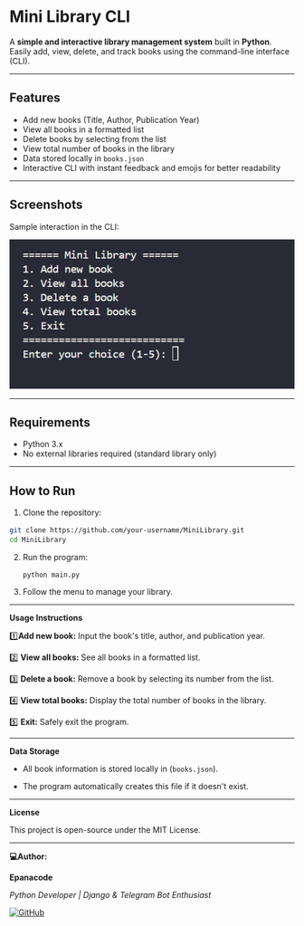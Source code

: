 # Mini Library CLI

A **simple and interactive library management system** built in **Python**.  
Easily add, view, delete, and track books using the command-line interface (CLI).

---

## Features

- Add new books (Title, Author, Publication Year)
- View all books in a formatted list
- Delete books by selecting from the list
- View total number of books in the library
- Data stored locally in `books.json`
- Interactive CLI with instant feedback and emojis for better readability

---

## Screenshots

Sample interaction in the CLI:

![Mini library](https://github.com/Epanacode/Mini-library/blob/main/assets/2025-10-22%2002_39_28-main.py%20-%20Mini%20library%20-%20Visual%20Studio%20Code.png?raw=true)



---

## Requirements

- Python 3.x
- No external libraries required (standard library only)

---

## How to Run

1. Clone the repository:

```bash
git clone https://github.com/your-username/MiniLibrary.git
cd MiniLibrary
```

2. Run the program:

       python main.py


3. Follow the menu to manage your library.

---

**Usage Instructions**

1️⃣**Add new book:** Input the book's title, author, and publication year.

2️⃣ **View all books:** See all books in a formatted list.

3️⃣ **Delete a book:** Remove a book by selecting its number from the list.

4️⃣ **View total books:** Display the total number of books in the library.

5️⃣ **Exit:** Safely exit the program.

---

**Data Storage**

- All book information is stored locally in (`books.json`).

- The program automatically creates this file if it doesn't exist.

---

**License**

This project is open-source under the MIT License.

---

**💻Author:**
 
 **Epanacode**
 
*Python Developer | Django & Telegram Bot Enthusiast*

[![GitHub](https://img.shields.io/badge/GitHub-Profile-black?style=for-the-badge&logo=github)](https://github.com/Epanacode)

